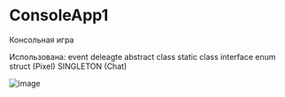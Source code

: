 # ConsoleApp1

Консольная игра

Использована:
 event deleagte
 abstract class
 static class
 interface
 enum
 struct (Pixel)
 SINGLETON (Chat)

![image](https://user-images.githubusercontent.com/95288769/206929432-7271b0b9-6edb-44c8-974c-36497f59c56a.png)



 
